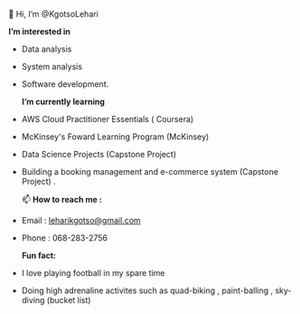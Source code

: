  👋 Hi, I’m @KgotsoLehari

   **I’m interested in**
  
-  Data analysis
   
-  System analysis
   
-  Software development.





   **I’m currently learning**
  
- AWS Cloud Practitioner Essentials ( Coursera)
  
- McKinsey's Foward Learning Program (McKinsey)

- Data Science Projects (Capstone Project)
  
- Building a booking management and e-commerce system (Capstone Project) .





  
  📫 **How to reach me :**
  
- Email : leharikgotso@gmail.com
  
- Phone : 068-283-2756





  
   **Fun fact:**
  
- I love playing football in my spare time
  
- Doing high adrenaline activites such as quad-biking , paint-balling , sky-diving (bucket list)


